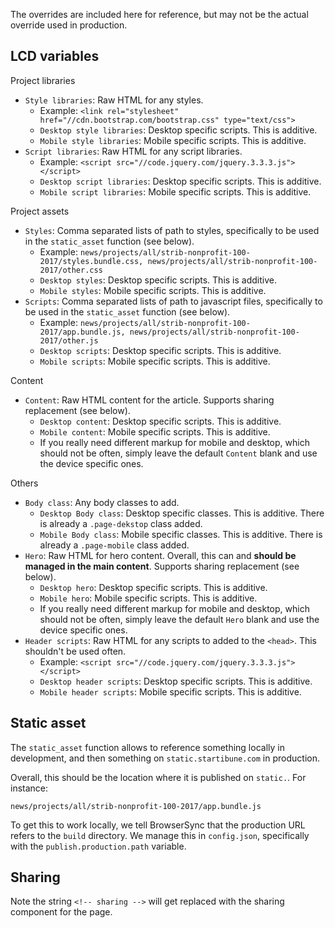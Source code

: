 The overrides are included here for reference, but may not be the actual override used in production.

## LCD variables

Project libraries

* `Style libraries`: Raw HTML for any styles.
  * Example: `<link rel="stylesheet" href="//cdn.bootstrap.com/bootstrap.css" type="text/css">`
  * `Desktop style libraries`: Desktop specific scripts. This is additive.
  * `Mobile style libraries`: Mobile specific scripts. This is additive.
* `Script libraries`: Raw HTML for any script libraries.
  * Example: `<script src="//code.jquery.com/jquery.3.3.3.js"></script>`
  * `Desktop script libraries`: Desktop specific scripts. This is additive.
  * `Mobile script libraries`: Mobile specific scripts. This is additive.

Project assets

* `Styles`: Comma separated lists of path to styles, specifically to be used in the `static_asset` function (see below).
  * Example: `news/projects/all/strib-nonprofit-100-2017/styles.bundle.css, news/projects/all/strib-nonprofit-100-2017/other.css`
  * `Desktop styles`: Desktop specific scripts. This is additive.
  * `Mobile styles`: Mobile specific scripts. This is additive.
* `Scripts`: Comma separated lists of path to javascript files, specifically to be used in the `static_asset` function (see below).
  * Example: `news/projects/all/strib-nonprofit-100-2017/app.bundle.js, news/projects/all/strib-nonprofit-100-2017/other.js`
  * `Desktop scripts`: Desktop specific scripts. This is additive.
  * `Mobile scripts`: Mobile specific scripts. This is additive.

Content

* `Content`: Raw HTML content for the article. Supports sharing replacement (see below).
  * `Desktop content`: Desktop specific scripts. This is additive.
  * `Mobile content`: Mobile specific scripts. This is additive.
  * If you really need different markup for mobile and desktop, which should not be often, simply leave the default `Content` blank and use the device specific ones.

Others

* `Body class`: Any body classes to add.
  * `Desktop Body class`: Desktop specific classes. This is additive. There is already a `.page-dekstop` class added.
  * `Mobile Body class`: Mobile specific classes. This is additive. There is already a `.page-mobile` class added.
* `Hero`: Raw HTML for hero content. Overall, this can and **should be managed in the main content**. Supports sharing replacement (see below).
  * `Desktop hero`: Desktop specific scripts. This is additive.
  * `Mobile hero`: Mobile specific scripts. This is additive.
  * If you really need different markup for mobile and desktop, which should not be often, simply leave the default `Hero` blank and use the device specific ones.
* `Header scripts`: Raw HTML for any scripts to added to the `<head>`. This shouldn't be used often.
  * Example: `<script src="//code.jquery.com/jquery.3.3.3.js"></script>`
  * `Desktop header scripts`: Desktop specific scripts. This is additive.
  * `Mobile header scripts`: Mobile specific scripts. This is additive.

## Static asset

The `static_asset` function allows to reference something locally in development, and then something on `static.startibune.com` in production.

Overall, this should be the location where it is published on `static.`. For instance:

    news/projects/all/strib-nonprofit-100-2017/app.bundle.js

To get this to work locally, we tell BrowserSync that the production URL refers to the `build` directory. We manage this in `config.json`, specifically with the `publish.production.path` variable.

## Sharing

Note the string `<!-- sharing -->` will get replaced with the sharing component for the page.
